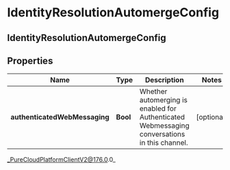 # IdentityResolutionAutomergeConfig

## IdentityResolutionAutomergeConfig

## Properties

|Name | Type | Description | Notes|
|------------ | ------------- | ------------- | -------------|
| **authenticatedWebMessaging** | **Bool** | Whether automerging is enabled for Authenticated Webmessaging conversations in this channel. | [optional] |



_PureCloudPlatformClientV2@176.0.0_
